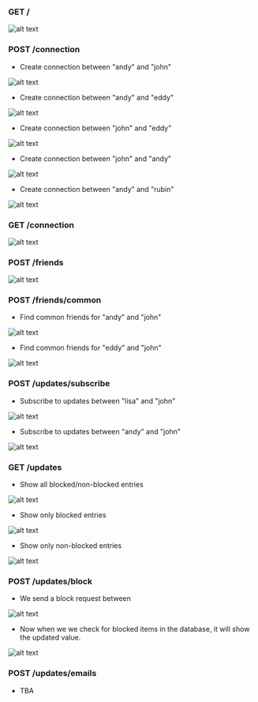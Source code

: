 ### GET /

![alt text](https://github.com/serganus/mySocialNetworkAPI/raw/master/docs/screenshots/GET.png)

### POST /connection

- Create connection between "andy" and "john"

![alt text](https://github.com/serganus/mySocialNetworkAPI/raw/master/docs/screenshots/POSTconnection01.png)

- Create connection between "andy" and "eddy"

![alt text](https://github.com/serganus/mySocialNetworkAPI/raw/master/docs/screenshots/POSTconnection02.png)

- Create connection between "john" and "eddy"

![alt text](https://github.com/serganus/mySocialNetworkAPI/raw/master/docs/screenshots/POSTconnection03.png)

- Create connection between "john" and "andy"

![alt text](https://github.com/serganus/mySocialNetworkAPI/raw/master/docs/screenshots/POSTconnection04.png)

- Create connection between "andy" and "rubin"

![alt text](https://github.com/serganus/mySocialNetworkAPI/raw/master/docs/screenshots/POSTconnection05.png)

### GET /connection

![alt text](https://github.com/serganus/mySocialNetworkAPI/raw/master/docs/screenshots/GETconnection.png)

### POST /friends

![alt text](https://github.com/serganus/mySocialNetworkAPI/raw/master/docs/screenshots/POSTfriends.png)

### POST /friends/common

- Find common friends for "andy" and "john"

![alt text](https://github.com/serganus/mySocialNetworkAPI/raw/master/docs/screenshots/POSTfriendscommon01.png)

- Find common friends for "eddy" and "john"

![alt text](https://github.com/serganus/mySocialNetworkAPI/raw/master/docs/screenshots/POSTfriendscommon02.png)

### POST /updates/subscribe

- Subscribe to updates between "lisa" and "john"

![alt text](https://github.com/serganus/mySocialNetworkAPI/raw/master/docs/screenshots/POSTupdatessubscribe01.png)

- Subscribe to updates between "andy" and "john"

![alt text](https://github.com/serganus/mySocialNetworkAPI/raw/master/docs/screenshots/POSTupdatessubscribe02.png)

### GET /updates

- Show all blocked/non-blocked entries

![alt text](https://github.com/serganus/mySocialNetworkAPI/raw/master/docs/screenshots/GETupdates.png)

- Show only blocked entries

![alt text](https://github.com/serganus/mySocialNetworkAPI/raw/master/docs/screenshots/GETupdatesblocktrue.png)

- Show only non-blocked entries

![alt text](https://github.com/serganus/mySocialNetworkAPI/raw/master/docs/screenshots/GETupdatesblockfalse.png)

### POST /updates/block

- We send a block request between 

![alt text](https://github.com/serganus/mySocialNetworkAPI/raw/master/docs/screenshots/POSTupdatesblock-a.png)

- Now when we we check for blocked items in the database, it will show the updated value.

![alt text](https://github.com/serganus/mySocialNetworkAPI/raw/master/docs/screenshots/POSTupdatesblock-b.png)

### POST /updates/emails

- TBA






